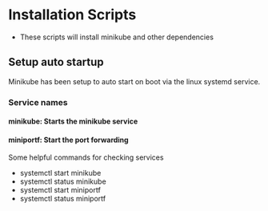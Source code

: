 # Installation Scripts

- These scripts will install minikube and other dependencies

## Setup auto startup

Minikube has been setup to auto start on boot via the linux systemd service.

### Service names

#### minikube: Starts the minikube service

#### miniportf: Start the port forwarding

Some helpful commands for checking services

- systemctl start minikube
- systemctl status minikube
- systemctl start miniportf
- systemctl status miniportf
